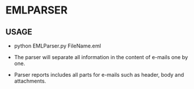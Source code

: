 # EMLPARSER

## USAGE

- python EMLParser.py FileName.eml

- The parser will separate all information in the content of e-mails one by one. 
- Parser reports includes all parts for e-mails such as header, body and attachments.
